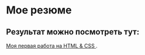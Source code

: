 # Мое резюме
## Результат можно посмотреть тут:
[Моя первая работа на HTML & CSS ](https://gesarzx.github.io/CV_Geronok.html/).
